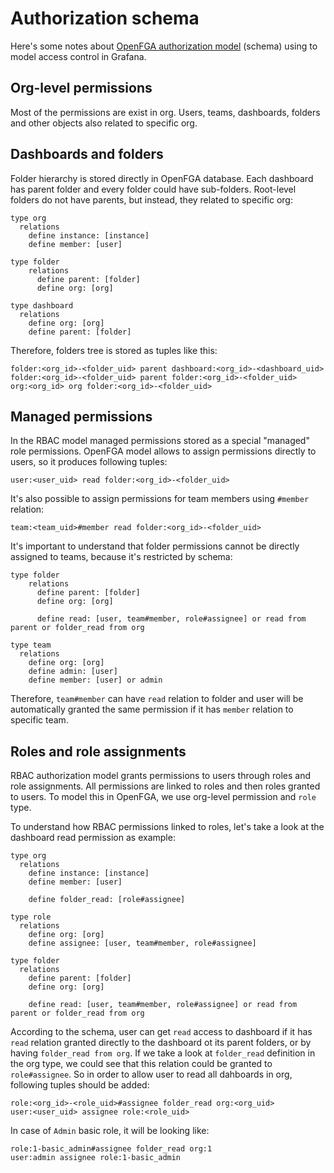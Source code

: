 # Authorization schema

Here's some notes about [OpenFGA authorization model](https://openfga.dev/docs/modeling/getting-started) (schema) using to model access control in Grafana.

## Org-level permissions

Most of the permissions are exist in org. Users, teams, dashboards, folders and other objects also related to specific org.

## Dashboards and folders

Folder hierarchy is stored directly in OpenFGA database. Each dashboard has parent folder and every folder could have sub-folders. Root-level folders do not have parents, but instead, they related to specific org:

```text
type org
  relations
    define instance: [instance]
    define member: [user]

type folder
    relations
      define parent: [folder]
      define org: [org]

type dashboard
  relations
    define org: [org]
    define parent: [folder]
```

Therefore, folders tree is stored as tuples like this:

```text
folder:<org_id>-<folder_uid> parent dashboard:<org_id>-<dashboard_uid>
folder:<org_id>-<folder_uid> parent folder:<org_id>-<folder_uid>
org:<org_id> org folder:<org_id>-<folder_uid>
```

## Managed permissions

In the RBAC model managed permissions stored as a special "managed" role permissions. OpenFGA model allows to assign permissions directly to users, so it produces following tuples:

```text
user:<user_uid> read folder:<org_id>-<folder_uid>
```

It's also possible to assign permissions for team members using `#member` relation:

```text
team:<team_uid>#member read folder:<org_id>-<folder_uid>
```

It's important to understand that folder permissions cannot be directly assigned to teams, because it's restricted by schema:

```text
type folder
    relations
      define parent: [folder]
      define org: [org]

      define read: [user, team#member, role#assignee] or read from parent or folder_read from org

type team
  relations
    define org: [org]
    define admin: [user]
    define member: [user] or admin
```

Therefore, `team#member` can have `read` relation to folder and user will be automatically granted the same permission if it has `member` relation to specific team.

## Roles and role assignments

RBAC authorization model grants permissions to users through roles and role assignments. All permissions are linked to roles and then roles granted to users. To model this in OpenFGA, we use org-level permission and `role` type.

To understand how RBAC permissions linked to roles, let's take a look at the dashboard read permission as example:

```text
type org
  relations
    define instance: [instance]
    define member: [user]

    define folder_read: [role#assignee]

type role
  relations
    define org: [org]
    define assignee: [user, team#member, role#assignee]

type folder
  relations
    define parent: [folder]
    define org: [org]

    define read: [user, team#member, role#assignee] or read from parent or folder_read from org
```

According to the schema, user can get `read` access to dashboard if it has `read` relation granted directly to the dashboard ot its parent folders, or by having `folder_read from org`. If we take a look at `folder_read` definition in the org type, we could see that this relation could be granted to `role#assignee`. So in order to allow user to read all dahboards in org, following tuples should be added:

```text
role:<org_id>-<role_uid>#assignee folder_read org:<org_uid>
user:<user_uid> assignee role:<role_uid>
```

In case of `Admin` basic role, it will be looking like:

```text
role:1-basic_admin#assignee folder_read org:1
user:admin assignee role:1-basic_admin
```
